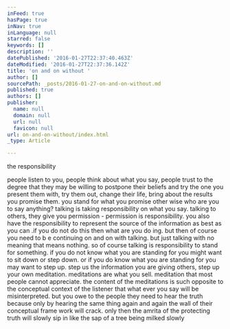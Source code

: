 ```yaml
---
inFeed: true
hasPage: true
inNav: true
inLanguage: null
starred: false
keywords: []
description: ''
datePublished: '2016-01-27T22:37:40.463Z'
dateModified: '2016-01-27T22:37:36.142Z'
title: 'on and on without '
author: []
sourcePath: _posts/2016-01-27-on-and-on-without.md
published: true
authors: []
publisher:
  name: null
  domain: null
  url: null
  favicon: null
url: on-and-on-without/index.html
_type: Article

---
```

the responsibility

people listen to you, people think about what you say, people trust to the degree that they may be willing to postpone their beliefs and try the one you present them with, try them out, change their life, bring about the results you promise them. you stand for what you promise other wise who are you to say anything? talking is taking responsibility on what you say. talking to others, they give you permission - permission is responsibility. you also have the responsibility to represent the source of the information as best as you can .if you do not do this then what are you do ing. but then of course you need to b e continuing on and on with talking. but just talking with no meaning that means nothing. so of course talking is responsibility to stand for something. if you do not know what you are standing for you might want to sit down or step down. or if you do know what you are standing for you may want to step up. step us the information you are giving others, step up your own meditation. meditations are what you sell. meditation that most people cannot appreciate. the content of the meditations is such opposite to the conceptual context of the listener that what ever you say will be misinterpreted.  but you owe to the people they need to hear the truth because only by hearing the same thing again and again the wall of their conceptual frame work will crack. only then the amrita of the protecting truth will slowly sip in like the sap of a tree being milked slowly